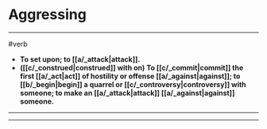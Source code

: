# Aggressing
---
#verb
- **To set upon; to [[a/_attack|attack]].**
- **([[c/_construed|construed]] with on) To [[c/_commit|commit]] the first [[a/_act|act]] of hostility or offense [[a/_against|against]]; to [[b/_begin|begin]] a quarrel or [[c/_controversy|controversy]] with someone; to make an [[a/_attack|attack]] [[a/_against|against]] someone.**
---
---
